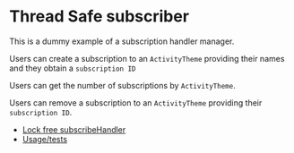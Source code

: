 Thread Safe subscriber
======================


This is a dummy example of a subscription handler manager.

Users can create a subscription to an `ActivityTheme` providing their names and they obtain a `subscription ID`

Users can get the number of subscriptions by `ActivityTheme`.

Users can remove a subscription to an `ActivityTheme` providing their `subscription ID`.


- [Lock free subscribeHandler](sub/handler.go)
- [Usage/tests](subscriber_example_test.go)
